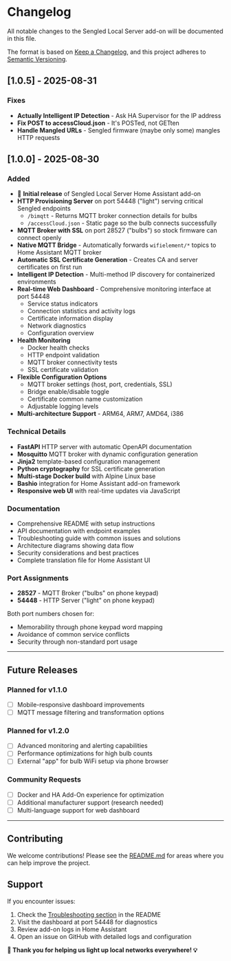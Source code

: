 # Changelog

All notable changes to the Sengled Local Server add-on will be documented in this file.

The format is based on [Keep a Changelog](https://keepachangelog.com/en/1.0.0/),
and this project adheres to [Semantic Versioning](https://semver.org/spec/v2.0.0.html).

## [1.0.5] - 2025-08-31

### Fixes
- **Actually Intelligent IP Detection** - Ask HA Supervisor for the IP address
- **Fix POST to accessCloud.json** - It's POSTed, not GETten
- **Handle Mangled URLs** - Sengled firmware (maybe only some) mangles HTTP requests

## [1.0.0] - 2025-08-30

### Added
- 🚀 **Initial release** of Sengled Local Server Home Assistant add-on
- **HTTP Provisioning Server** on port 54448 ("light") serving critical Sengled endpoints
  - `/bimqtt` - Returns MQTT broker connection details for bulbs
  - `/accessCloud.json` - Static page so the bulb connects successfully
- **MQTT Broker with SSL** on port 28527 ("bulbs") so stock firmware can connect openly
- **Native MQTT Bridge** - Automatically forwards `wifielement/*` topics to Home Assistant MQTT broker
- **Automatic SSL Certificate Generation** - Creates CA and server certificates on first run
- **Intelligent IP Detection** - Multi-method IP discovery for containerized environments
- **Real-time Web Dashboard** - Comprehensive monitoring interface at port 54448
  - Service status indicators
  - Connection statistics and activity logs
  - Certificate information display
  - Network diagnostics
  - Configuration overview
- **Health Monitoring**
  - Docker health checks
  - HTTP endpoint validation
  - MQTT broker connectivity tests
  - SSL certificate validation
- **Flexible Configuration Options**
  - MQTT broker settings (host, port, credentials, SSL)
  - Bridge enable/disable toggle
  - Certificate common name customization
  - Adjustable logging levels
- **Multi-architecture Support** - ARM64, ARM7, AMD64, i386
  
### Technical Details
- **FastAPI** HTTP server with automatic OpenAPI documentation
- **Mosquitto** MQTT broker with dynamic configuration generation
- **Jinja2** template-based configuration management
- **Python cryptography** for SSL certificate generation
- **Multi-stage Docker build** with Alpine Linux base
- **Bashio** integration for Home Assistant add-on framework
- **Responsive web UI** with real-time updates via JavaScript

### Documentation
- Comprehensive README with setup instructions
- API documentation with endpoint examples
- Troubleshooting guide with common issues and solutions
- Architecture diagrams showing data flow
- Security considerations and best practices
- Complete translation file for Home Assistant UI

### Port Assignments
- **28527** - MQTT Broker ("bulbs" on phone keypad) 
- **54448** - HTTP Server ("light" on phone keypad)

Both port numbers chosen for:
- Memorability through phone keypad word mapping
- Avoidance of common service conflicts
- Security through non-standard port usage

---

## Future Releases

### Planned for v1.1.0
- [ ] Mobile-responsive dashboard improvements
- [ ] MQTT message filtering and transformation options

### Planned for v1.2.0
- [ ] Advanced monitoring and alerting capabilities
- [ ] Performance optimizations for high bulb counts
- [ ] External "app" for bulb WiFi setup via phone browser

### Community Requests
- [ ] Docker and HA Add-On experience for optimization
- [ ] Additional manufacturer support (research needed)
- [ ] Multi-language support for web dashboard

---

## Contributing

We welcome contributions! Please see the [README.md](README.md) for areas where you can help improve the project.

## Support

If you encounter issues:

1. Check the [Troubleshooting section](README.md#troubleshooting) in the README
2. Visit the dashboard at port 54448 for diagnostics
3. Review add-on logs in Home Assistant
4. Open an issue on GitHub with detailed logs and configuration

**🔦 Thank you for helping us light up local networks everywhere! 💡**